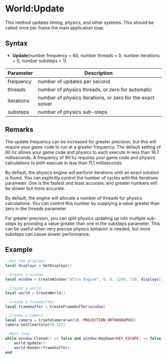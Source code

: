 # World:Update

This method updates timing, physics, and other systems. This should be called once per frame the main application loop.

## Syntax

- **Update**(number frequency = 60, number threads = 0, number iterations = 0, number substeps = 1)

| Parameter | Description |
| --- | --- |
| frequency | number of updates per second |
| threads | number of physics threads, or zero for automatic |
| iterations | number of physics iterations, or zero for the exact solver |
| substeps | number of physics sub-steps |

## Remarks

The update frequency can be increased for greater precision, but this will require your game code to run at a greater frequency. The default setting of 60 hz allows your game code and physics to each execute in less than 16.7 milliseconds. A frequency of 90 hz requires your game code and physics calculations to both execute in less than 11.1 milliseconds.

By default, the physics engine will perform iterations until an exact solution is found. You can explicitly control the number of cycles with the iterations parameter. One is the fastest and least accurate, and greater numbers will be slower but more accurate.

By default, the engine will allocate a number of threads for physics calculations. You can control this number by supplying a value greater than zero in the threads parameter.

For greater precision, you can split physics updating up into multiple sub-steps by providing a value greater than one in the substeps parameter. This can be useful when very precise physics behavior is needed, but more substeps can cause slower performance.

## Example

```lua
--Get the displays
local displays = GetDisplays()

--Create a window
local window = CreateWindow("Ultra Engine", 0, 0, 1280, 720, displays[1], WINDOW_CENTER | WINDOW_TITLEBAR)

--Create a world
local world = CreateWorld()

--Create a framebuffer
local framebuffer = CreateFramebuffer(window)

--Create a camera
local camera = CreateCamera(world, PROJECTION_ORTHOGRAPHIC)
camera:SetClearColor(0.125)

--Main loop
while window:Closed() == false and window:KeyDown(KEY_ESCAPE) == false do
    world:Update()
    world:Render(framebuffer)
end
```

